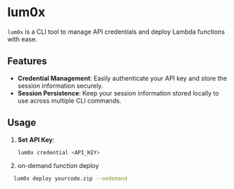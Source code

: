 # lum0x

`lum0x` is a CLI tool to manage API credentials and deploy Lambda functions with ease.

## Features

- **Credential Management**: Easily authenticate your API key and store the session information securely.
- **Session Persistence**: Keep your session information stored locally to use across multiple CLI commands.

## Usage

1. **Set API Key**:
   ```bash
   lum0x credential <API_KEY>

2. on-demand function deploy
 ```bash
   lum0x deploy yourcode.zip --ondemand
